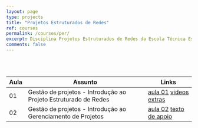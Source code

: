 ```yaml
---
layout: page
type: projects
title: "Projetos Estruturados de Redes"
ref: courses
permalink: /courses/per/
excerpt: Disciplina Projetos Estruturados de Redes da Escola Técnica Estadual Governador Eduardo Campos, São bento do Una-PE.
comments: false
---
```

<br/>

<br/>

| Aula | Assunto | Links |
| -- | ------------ | --- |
| 01 | Gestão de projetos - Introdução ao Projeto Estruturado de Redes|  <a href="{{ site.url }}/assets/arquivos/per/aula01-per.pdf" target="blank" class="btn">aula 01</a> <a href="https://www.youtube.com/playlist?list=PLsJGhs3ZmfHJjJmMJqb7UQjBp9l7qJ844" target="blank" class="btn">videos extras</a>|
| 02 | Gestão de projetos - Introdução ao Gerenciamento de Projetos | <a href="{{ site.url }}/assets/arquivos/per/aula02-per.pdf" target="blank" class="btn">aula 02</a> <a href="{{ site.url }}/assets/arquivos/per/texto-apoio-02.pdf" target="blank" class="btn">texto de apoio</a>| 
